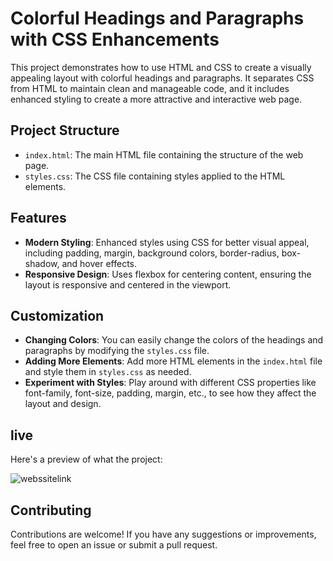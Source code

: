 # Colorful Headings and Paragraphs with CSS Enhancements

This project demonstrates how to use HTML and CSS to create a visually appealing layout with colorful headings and paragraphs. It separates CSS from HTML to maintain clean and manageable code, and it includes enhanced styling to create a more attractive and interactive web page.

## Project Structure

- `index.html`: The main HTML file containing the structure of the web page.
- `styles.css`: The CSS file containing styles applied to the HTML elements.

## Features

- **Modern Styling**: Enhanced styles using CSS for better visual appeal, including padding, margin, background colors, border-radius, box-shadow, and hover effects.
- **Responsive Design**: Uses flexbox for centering content, ensuring the layout is responsive and centered in the viewport.




## Customization

- **Changing Colors**: You can easily change the colors of the headings and paragraphs by modifying the `styles.css` file.
- **Adding More Elements**: Add more HTML elements in the `index.html` file and style them in `styles.css` as needed.
- **Experiment with Styles**: Play around with different CSS properties like font-family, font-size, padding, margin, etc., to see how they affect the layout and design.

## live 

Here's a preview of what the project:

![webssitelink](website)

## Contributing

Contributions are welcome! If you have any suggestions or improvements, feel free to open an issue or submit a pull request.




